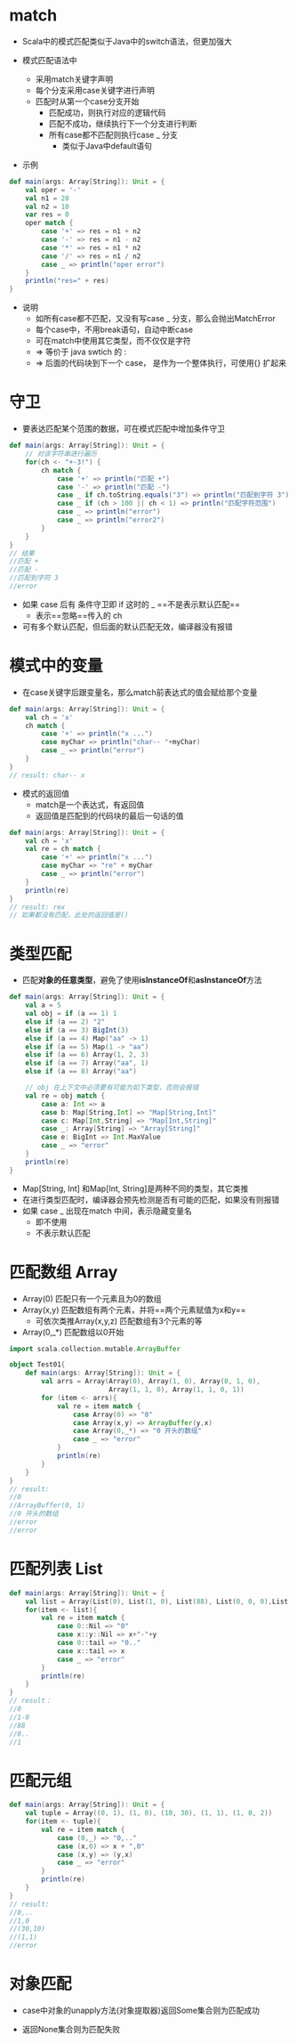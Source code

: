 # match

- Scala中的模式匹配类似于Java中的switch语法，但更加强大
- 模式匹配语法中
  - 采用match关键字声明
  - 每个分支采用case关键字进行声明
  - 匹配时从第一个case分支开始
    - 匹配成功，则执行对应的逻辑代码
    - 匹配不成功，继续执行下一个分支进行判断
    - 所有case都不匹配则执行case _ 分支
      - 类似于Java中default语句

- 示例

```scala
def main(args: Array[String]): Unit = {
    val oper = '-'
    val n1 = 20
    val n2 = 10
    var res = 0
    oper match {
        case '+' => res = n1 + n2
        case '-' => res = n1 - n2
        case '*' => res = n1 * n2
        case '/' => res = n1 / n2
        case _ => println("oper error")
    }
    println("res=" + res)
}
```

- 说明
  - 如所有case都不匹配，又没有写case _ 分支，那么会抛出MatchError
  - 每个case中，不用break语句，自动中断case
  - 可在match中使用其它类型，而不仅仅是字符
  - => 等价于 java swtich 的 :
  - => 后面的代码块到下一个 case， 是作为一个整体执行，可使用{} 扩起来



# 守卫

- 要表达匹配某个范围的数据，可在模式匹配中增加条件守卫

```scala
def main(args: Array[String]): Unit = {
    // 对该字符串进行遍历
    for(ch <- "+-3!") {
        ch match {
            case '+' => println("匹配 +")
            case '-' => println("匹配 -")
            case _ if ch.toString.equals("3") => println("匹配到字符 3")
            case _ if (ch > 100 || ch < 1) => println("匹配字符范围")
            case _ => println("error")
            case _ => println("error2")
        }
    }
}
// 结果
//匹配 +
//匹配 -
//匹配到字符 3
//error
```

- 如果 case 后有 条件守卫即 if 这时的 _ ==不是表示默认匹配==
  - 表示==忽略==传入的 ch
- 可有多个默认匹配，但后面的默认匹配无效，编译器没有报错



# 模式中的变量

- 在case关键字后跟变量名，那么match前表达式的值会赋给那个变量

```scala
def main(args: Array[String]): Unit = {
    val ch = 'x'
    ch match {
        case '+' => println("x ...")
        case myChar => println("char-- "+myChar)
        case _ => println("error")
    }
}
// result: char-- x
```

- 模式的返回值
  - match是一个表达式，有返回值
  - 返回值是匹配到的代码块的最后一句话的值

```scala
def main(args: Array[String]): Unit = {
    val ch = 'x'
    val re = ch match {
        case '+' => println("x ...")
        case myChar => "re" + myChar
        case _ => println("error")
    }
    println(re)
}
// result: rex
// 如果都没有匹配，此处的返回值是()
```



# 类型匹配

- 匹配**对象的任意类型**，避免了使用**isInstanceOf**和**asInstanceOf**方法

```scala
def main(args: Array[String]): Unit = {
    val a = 5
    val obj = if (a == 1) 1
    else if (a == 2) "2"
    else if (a == 3) BigInt(3)
    else if (a == 4) Map("aa" -> 1)
    else if (a == 5) Map(1 -> "aa")
    else if (a == 6) Array(1, 2, 3)
    else if (a == 7) Array("aa", 1)
    else if (a == 8) Array("aa")

    // obj 在上下文中必须要有可能为如下类型，否则会报错
    val re = obj match {
        case a: Int => a
        case b: Map[String,Int] => "Map[String,Int]"
        case c: Map[Int,String] => "Map[Int,String]"
        case _: Array[String] => "Array[String]"
        case e: BigInt => Int.MaxValue
        case _ => "error"
    }
    println(re)
}
```

- Map[String, Int] 和Map[Int, String]是两种不同的类型，其它类推
- 在进行类型匹配时，编译器会预先检测是否有可能的匹配，如果没有则报错
- 如果 case _ 出现在match 中间，表示隐藏变量名
  - 即不使用
  - 不表示默认匹配



# 匹配数组 Array

- Array(0) 匹配只有一个元素且为0的数组
- Array(x,y) 匹配数组有两个元素，并将==两个元素赋值为x和y==
  - 可依次类推Array(x,y,z) 匹配数组有3个元素的等
- Array(0,_*) 匹配数组以0开始

```scala
import scala.collection.mutable.ArrayBuffer

object Test01{
    def main(args: Array[String]): Unit = {
        val arrs = Array(Array(0), Array(1, 0), Array(0, 1, 0),
                         Array(1, 1, 0), Array(1, 1, 0, 1))
        for (item <- arrs){
            val re = item match {
                case Array(0) => "0"
                case Array(x,y) => ArrayBuffer(y,x)
                case Array(0,_*) => "0 开头的数组"
                case _ => "error"
            }
            println(re)
        }
    }
}
// result:
//0
//ArrayBuffer(0, 1)
//0 开头的数组
//error
//error
```



# 匹配列表 List

```scala
def main(args: Array[String]): Unit = {
    val list = Array(List(0), List(1, 0), List(88), List(0, 0, 0),List(1, 0, 0))
    for(item <- list){
        val re = item match {
            case 0::Nil => "0"
            case x::y::Nil => x+"-"+y
            case 0::tail => "0.."
            case x::tail => x
            case _ => "error"
        }
        println(re)
    }
}
// result：
//0
//1-0
//88
//0..
//1
```



# 匹配元组

```scala
def main(args: Array[String]): Unit = {
    val tuple = Array((0, 1), (1, 0), (10, 30), (1, 1), (1, 0, 2))
    for(item <- tuple){
        val re = item match {
            case (0,_) => "0,.."
            case (x,0) => x + ",0"
            case (x,y) => (y,x)
            case _ => "error"
        }
        println(re)
    }
}
// result:
//0,..
//1,0
//(30,10)
//(1,1)
//error
```



# 对象匹配

- case中对象的unapply方法(对象提取器)返回Some集合则为匹配成功

- 返回None集合则为匹配失败

